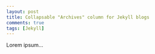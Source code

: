 ```yaml
---
layout: post
title: Collapsable "Archives" column for Jekyll blogs
comments: true
tags: [Jekyll]
---
```


Lorem ipsum...